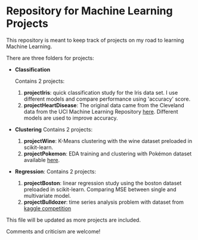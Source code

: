 # Repository for Machine Learning Projects

This repository is meant to keep track of projects on my road to learning Machine Learning.

There are three folders for projects:

* **Classification**

	Contains 2 projects:
	1. **projectIris**: quick classification study for the Iris data set. I use different models and compare performance using 'accuracy' score.
	2. **projectHeartDisease**: The original data came from the Cleveland data from the UCI Machine Learning Repository [here](https://archive.ics.uci.edu/ml/datasets/heart+Disease). Different models are used to improve accuracy.


* **Clustering**
	Contains 2 projects:
	1. **projectWine**: K-Means clustering with the wine dataset preloaded in scikit-learn.
	2. **projectPokemon**: EDA training and clustering with Pokémon dataset available [here](https://www.kaggle.com/mariotormo/complete-pokemon-dataset-updated-090420).


* **Regression**:
	Contains 2 projects:
	1. **projectBoston**: linear regression study using the boston dataset preloaded in scikit-learn. Comparing MSE between single and multivariate model.
	2. **projectBulldozer**: time series analysis problem with dataset from [kaggle competition](https://www.kaggle.com/c/bluebook-for-bulldozers/overview/evaluation)

This file will be updated as more projects are included.

Comments and criticism are welcome!  
